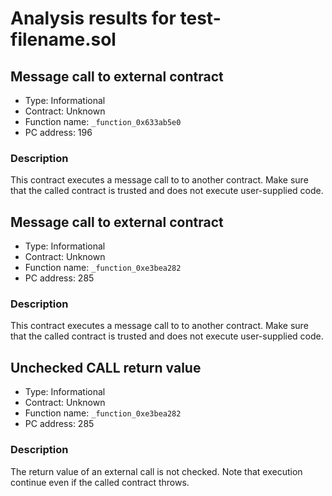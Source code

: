 # Analysis results for test-filename.sol

## Message call to external contract

- Type: Informational
- Contract: Unknown
- Function name: `_function_0x633ab5e0`
- PC address: 196

### Description

This contract executes a message call to to another contract. Make sure that the called contract is trusted and does not execute user-supplied code.

## Message call to external contract

- Type: Informational
- Contract: Unknown
- Function name: `_function_0xe3bea282`
- PC address: 285

### Description

This contract executes a message call to to another contract. Make sure that the called contract is trusted and does not execute user-supplied code.

## Unchecked CALL return value

- Type: Informational
- Contract: Unknown
- Function name: `_function_0xe3bea282`
- PC address: 285

### Description

The return value of an external call is not checked. Note that execution continue even if the called contract throws.
